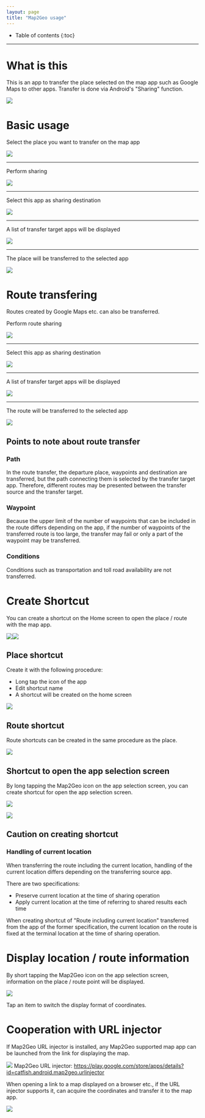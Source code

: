 ```yaml
---
layout: page
title: "Map2Geo usage"
---
```


* Table of contents
{:toc}

----

# What is this
This is an app to transfer the place selected on the map app such as Google Maps to other apps.
Transfer is done via Android's "Sharing" function.

![][whats]

# Basic usage
Select the place you want to transfer on the map app

![][basis01]

----

Perform sharing

![][basis02]

----

Select this app as sharing destination

![][basis03]

----

A list of transfer target apps will be displayed

![][basis04]

----

The place will be transferred to the selected app

![][basis05]

# Route transfering
Routes created by Google Maps etc. can also be transferred.

Perform route sharing

![][route01]

----

Select this app as sharing destination

![][route02]

----

A list of transfer target apps will be displayed

![][route03]

----

The route will be transferred to the selected app

![][route04]

## Points to note about route transfer
### Path
In the route transfer, the departure place, waypoints and destination are transferred, but the path connecting them is selected by the transfer target app.
Therefore, different routes may be presented between the transfer source and the transfer target.

### Waypoint
Because the upper limit of the number of waypoints that can be included in the route differs depending on the app, if the number of waypoints of the transferred route is too large, the transfer may fail or only a part of the waypoint may be transferred.

### Conditions
Conditions such as transportation and toll road availability are not transferred.

# Create Shortcut
You can create a shortcut on the Home screen to open the place / route with the map app.

![][shortcut01]![][shortcut02]

## Place shortcut
Create it with the following procedure:
* Long tap the icon of the app
* Edit shortcut name
* A shortcut will be created on the home screen

![][shortcut03]

## Route shortcut
Route shortcuts can be created in the same procedure as the place.

![][shortcut04]

## Shortcut to open the app selection screen
By long tapping the Map2Geo icon on the app selection screen, you can create shortcut for open the app selection screen.

![][shortcut05]

![][shortcut06]

## Caution on creating shortcut
### Handling of current location
When transferring the route including the current location, handling of the current location differs depending on the transferring source app.

There are two specifications:
* Preserve current location at the time of sharing operation
* Apply current location at the time of referring to shared results each time

When creating shortcut of "Route including current location" transferred from the app of the former specification, the current location on the route is fixed at the terminal location at the time of sharing operation.

# Display location / route information
By short tapping the Map2Geo icon on the app selection screen, information on the place / route point will be displayed.

![][placeinfo01]

Tap an item to switch the display format of coordinates.

# Cooperation with URL injector
If Map2Geo URL injector is installed, any Map2Geo supported map app can be launched from the link for displaying the map.

![][icon_injector] Map2Geo URL injector:
https://play.google.com/store/apps/details?id=catfish.android.map2geo.urlinjector

When opening a link to a map displayed on a browser etc., if the URL injector supports it, can acquire the coordinates and transfer it to the map app.

![][injector01]


[icon]:./images/ic_launcher.png
[icon_injector]:./images/map2geo_urlinjector.png

[whats]:./images/whats.png

[basis01]:./images/basis01.png
[basis02]:./images/basis02.png
[basis03]:./images/basis03.png
[basis04]:./images/basis04.png
[basis05]:./images/basis05.png

[route01]:./images/route01.png
[route02]:./images/route02.png
[route03]:./images/route03.png
[route04]:./images/route04.png

[shortcut01]:./images/shortcut01.png
[shortcut02]:./images/shortcut02.png
[shortcut03]:./images/shortcut03.png
[shortcut04]:./images/shortcut04.png
[shortcut05]:./images/shortcut05.png
[shortcut06]:./images/shortcut06.png

[placeinfo01]:./images/placeinfo01.png

[injector01]:./images/injector01.png
